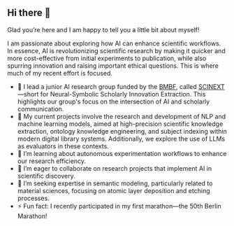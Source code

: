 ## Hi there 👋

Glad you’re here and I am happy to tell you a little bit about myself!

I am passionate about exploring how AI can enhance scientific workflows. In essence, AI is revolutionizing scientific research by making it quicker and more cost-effective from initial experiments to publication, while also spurring innovation and raising important ethical questions. This is where much of my recent effort is focused.

- 👥 I lead a junior AI research group funded by the [BMBF](https://www.bmbf.de/bmbf/de/home/home_node.html), called [SCINEXT](https://scinext-project.github.io/)—short for Neural-Symbolic Scholarly Innovation Extraction. This highlights our group's focus on the intersection of AI and scholarly communication.
- 🔭 My current projects involve the research and development of NLP and machine learning models, aimed at high-precision scientific knowledge extraction, ontology knowledge engineering, and subject indexing within modern digital library systems. Additionally, we explore the use of LLMs as evaluators in these contexts.
- 🌱 I’m learning about autonomous experimentation workflows to enhance our research efficiency.
- 👯 I’m eager to collaborate on research projects that implement AI in scientific discovery.
- 🤔 I’m seeking expertise in semantic modeling, particularly related to material sciences, focusing on atomic layer deposition and etching processes.
- ⚡ Fun fact: I recently participated in my first marathon—the 50th Berlin Marathon!


<!--
**jd-coderepos/jd-coderepos** is a ✨ _special_ ✨ repository because its `README.md` (this file) appears on your GitHub profile.

Here are some ideas to get you started:
- 💬 Ask me about ...
- 📫 How to reach me: ...
- 😄 Pronouns: ...

-->
